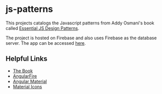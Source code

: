 # js-patterns

This projects catalogs the Javascript patterns from Addy Osmani's book called [Essential JS Design Patterns](http://addyosmani.com/resources/essentialjsdesignpatterns/book/).

The project is hosted on Firebase and also uses Firebase as the database server. The app can be accessed [here](https://js-patterns.firebaseapp.com/).

## Helpful Links

* [The Book](http://addyosmani.com/resources/essentialjsdesignpatterns/book/#introduction)
* [AngularFire](https://www.firebase.com/docs/web/libraries/angular/)
* [Angular Material](https://material.angularjs.org/latest/#/)
* [Material Icons](https://www.google.com/design/icons/)




